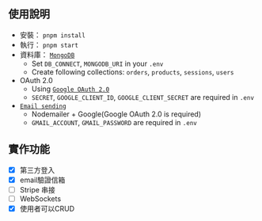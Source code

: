 ## 使用說明

- 安裝： `pnpm install`
- 執行： `pnpm start`
- 資料庫： [`MongoDB`](<https://www.mongodb.com/docs/drivers/node/current/fundamentals/connection/>)
    - Set `DB_CONNECT`, `MONGODB_URI` in your `.env`
    - Create following collections: `orders`, `products`, `sessions`, `users`
- OAuth 2.0
    - Using [`Google OAuth 2.0`](<https://israynotarray.com/nodejs/20220525/790433249/>)
    - `SECRET`, `GOOGLE_CLIENT_ID`, `GOOGLE_CLIENT_SECRET` are required in `.env`
- [`Email sending`](<https://israynotarray.com/nodejs/20230722/1626712457/>) 
    - Nodemailer + Google(Google OAuth 2.0 is required)
    - `GMAIL_ACCOUNT`, `GMAIL_PASSWORD` are required in `.env`


## 實作功能
- [x] 第三方登入
- [x] email驗證信箱
- [ ] Stripe 串接
- [ ] WebSockets
- [x] 使用者可以CRUD